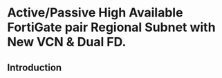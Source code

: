 # Active/Passive High Available FortiGate pair Regional Subnet with New VCN & Dual FD. 

## Introduction
